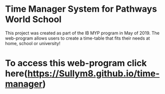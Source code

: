 # Time Manager System for Pathways World School

This project was created as part of the IB MYP program in May of 2019. The web-program allows users to create a time-table that fits their needs at home, school or university!

# To access this web-program click here(https://Sullym8.github.io/time-manager)
